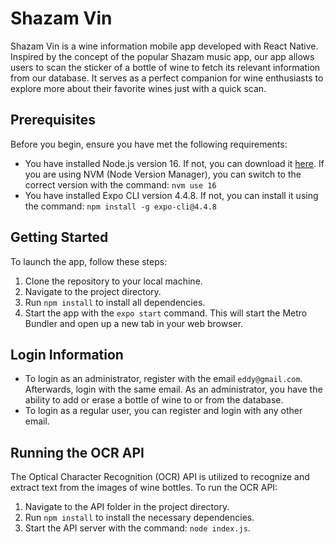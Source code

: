 # Shazam Vin

Shazam Vin is a wine information mobile app developed with React Native. Inspired by the concept of the popular Shazam music app, our app allows users to scan the sticker of a bottle of wine to fetch its relevant information from our database. It serves as a perfect companion for wine enthusiasts to explore more about their favorite wines just with a quick scan.

## Prerequisites

Before you begin, ensure you have met the following requirements:

- You have installed Node.js version 16. If not, you can download it [here](https://nodejs.org/en/). If you are using NVM (Node Version Manager), you can switch to the correct version with the command: `nvm use 16`
- You have installed Expo CLI version 4.4.8. If not, you can install it using the command: `npm install -g expo-cli@4.4.8`

## Getting Started

To launch the app, follow these steps:

1. Clone the repository to your local machine.
2. Navigate to the project directory.
3. Run `npm install` to install all dependencies.
4. Start the app with the `expo start` command. This will start the Metro Bundler and open up a new tab in your web browser.

## Login Information

- To login as an administrator, register with the email `eddy@gmail.com`. Afterwards, login with the same email. As an administrator, you have the ability to add or erase a bottle of wine to or from the database.
- To login as a regular user, you can register and login with any other email.

## Running the OCR API

The Optical Character Recognition (OCR) API is utilized to recognize and extract text from the images of wine bottles. To run the OCR API:

1. Navigate to the API folder in the project directory.
2. Run `npm install` to install the necessary dependencies.
3. Start the API server with the command: `node index.js`.
